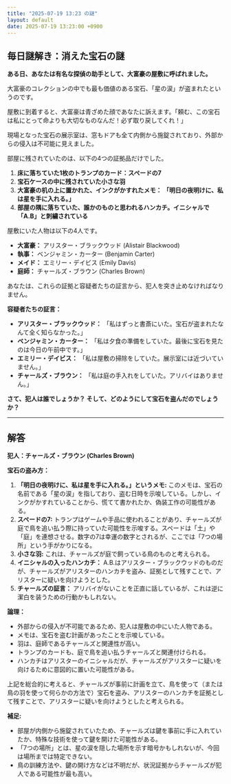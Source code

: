 ```yaml
---
title: "2025-07-19 13:23 の謎"
layout: default
date: 2025-07-19 13:23:00 +0900
---
```

## 毎日謎解き：消えた宝石の謎

**ある日、あなたは有名な探偵の助手として、大富豪の屋敷に呼ばれました。**

大富豪のコレクションの中でも最も価値のある宝石、「星の涙」が盗まれたというのです。

屋敷に到着すると、大富豪は青ざめた顔であなたに訴えます。「頼む、この宝石は私にとって命よりも大切なものなんだ！必ず取り戻してくれ！」

現場となった宝石の展示室は、窓もドアも全て内側から施錠されており、外部からの侵入は不可能に見えました。

部屋に残されていたのは、以下の4つの証拠品だけでした。

1.  **床に落ちていた1枚のトランプのカード：スペードの7**
2.  **宝石ケースの中に残されていた小さな羽**
3.  **大富豪の机の上に置かれた、インクがかすれたメモ：
    「明日の夜明けに、私は星を手に入れる。」**
4.  **部屋の隅に落ちていた、誰かのものと思われるハンカチ。イニシャルで「A.B」と刺繍されている**

屋敷にいた人物は以下の4人です。

*   **大富豪：** アリスター・ブラックウッド (Alistair Blackwood)
*   **執事：** ベンジャミン・カーター (Benjamin Carter)
*   **メイド：** エミリー・デイビス (Emily Davis)
*   **庭師：** チャールズ・ブラウン (Charles Brown)

あなたは、これらの証拠と容疑者たちの証言から、犯人を突き止めなければなりません。

**容疑者たちの証言：**

*   **アリスター・ブラックウッド：** 「私はずっと書斎にいた。宝石が盗まれたなんて全く知らなかった。」
*   **ベンジャミン・カーター：** 「私は夕食の準備をしていた。最後に宝石を見たのは今日の午前中です。」
*   **エミリー・デイビス：** 「私は屋敷の掃除をしていた。展示室には近づいていません。」
*   **チャールズ・ブラウン：** 「私は庭の手入れをしていた。アリバイはありません。」

**さて、犯人は誰でしょうか？ そして、どのようにして宝石を盗んだのでしょうか？**

---

## 解答

**犯人：チャールズ・ブラウン (Charles Brown)**

**宝石の盗み方：**

1.  **「明日の夜明けに、私は星を手に入れる。」というメモ:** このメモは、宝石の名前である「星の涙」を指しており、盗む日時を示唆している。しかし、インクがかすれていることから、慌てて書かれたか、偽装工作の可能性がある。
2.  **スペードの7:** トランプはゲームや手品に使われることがあり、チャールズが庭で鳥を追い払う際に持っていた可能性を示唆する。スペードは「土」や「庭」を連想させる。数字の7は幸運の数字とされるが、ここでは「7つの場所」という手がかりになる。
3.  **小さな羽:** これは、チャールズが庭で飼っている鳥のものと考えられる。
4.  **イニシャルの入ったハンカチ：** A.B.はアリスター・ブラックウッドのものだが、チャールズがアリスターのハンカチを盗み、証拠として残すことで、アリスターに疑いを向けようとした。
5.  **チャールズの証言：** アリバイがないことを正直に話しているが、これは逆に潔白を装うための行動かもしれない。

**論理：**

*   外部からの侵入が不可能であるため、犯人は屋敷の中にいた人物である。
*   メモは、宝石を盗む計画があったことを示唆している。
*   羽は、庭師であるチャールズと関連性が高い。
*   トランプのカードも、庭で鳥を追い払うチャールズと関連付けられる。
*   ハンカチはアリスターのイニシャルだが、チャールズがアリスターに疑いを向けるために意図的に置いた可能性がある。

上記を総合的に考えると、チャールズが事前に計画を立て、鳥を使って（または鳥の羽を使って何らかの方法で）宝石を盗み、アリスターのハンカチを証拠として残すことで、アリスターに疑いを向けようとしたと考えられる。

**補足:**

*   部屋が内側から施錠されていたため、チャールズは鍵を事前に手に入れていたか、特殊な技術を使って鍵を開けた可能性がある。
*   「7つの場所」とは、星の涙を隠した場所を示す暗号かもしれないが、今回は場所までは特定できない。
*   鳥の訓練方法や、鍵の開け方などは不明だが、状況証拠からチャールズが犯人である可能性が最も高い。
